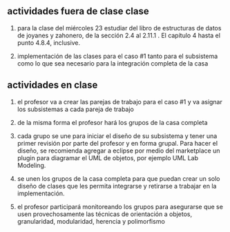 ## actividades fuera de clase clase

1. para la clase del miércoles 23 estudiar del libro de estructuras de datos de joyanes y zahonero, de la sección 2.4 al 2.11.1 . El capítulo 4 hasta el punto 4.8.4, inclusive.

2. implementación de las clases para el caso #1 tanto para el subsistema como lo que sea necesario para la integración completa de la casa

## actividades en clase

1. el profesor va a crear las parejas de trabajo para el caso #1 y va asignar los subsistemas a cada pareja de trabajo

2. de la misma forma el profesor hará los grupos de la casa completa

3. cada grupo se une para iniciar el diseño de su subsistema y tener una primer revisión por parte del profesor y en forma grupal. Para hacer el diseño, se recomienda agregar a eclipse por medio del marketplace un plugin para diagramar el UML de objetos, por ejemplo UML Lab Modeling.

4. se unen los grupos de la casa completa para que puedan crear un solo diseño de clases que les permita integrarse y retirarse a trabajar en la implementación.

5. el profesor participará monitoreando los grupos para asegurarse que se usen provechosamente las técnicas de orientación a objetos, granularidad, modularidad, herencia y polimorfismo
